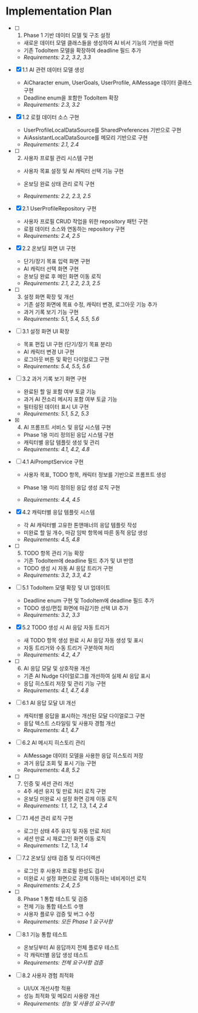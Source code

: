 # Implementation Plan

- [ ] 1. Phase 1 기반 데이터 모델 및 구조 설정
  - 새로운 데이터 모델 클래스들을 생성하여 AI 비서 기능의 기반을 마련
  - 기존 TodoItem 모델을 확장하여 deadline 필드 추가
  - _Requirements: 2.2, 3.2, 3.3_

- [x] 1.1 AI 관련 데이터 모델 생성


  - AiCharacter enum, UserGoals, UserProfile, AiMessage 데이터 클래스 구현
  - Deadline enum을 포함한 TodoItem 확장
  - _Requirements: 2.3, 3.2_



- [x] 1.2 로컬 데이터 소스 구현

  - UserProfileLocalDataSource를 SharedPreferences 기반으로 구현
  - AiAssistantLocalDataSource를 메모리 기반으로 구현
  - _Requirements: 2.1, 2.4_

- [ ] 2. 사용자 프로필 관리 시스템 구현
  - 사용자 목표 설정 및 AI 캐릭터 선택 기능 구현
  - 온보딩 완료 상태 관리 로직 구현


  - _Requirements: 2.2, 2.3, 2.5_

- [x] 2.1 UserProfileRepository 구현


  - 사용자 프로필 CRUD 작업을 위한 repository 패턴 구현
  - 로컬 데이터 소스와 연동하는 repository 구현
  - _Requirements: 2.4, 2.5_



- [x] 2.2 온보딩 화면 UI 구현

  - 단기/장기 목표 입력 화면 구현
  - AI 캐릭터 선택 화면 구현
  - 온보딩 완료 후 메인 화면 이동 로직
  - _Requirements: 2.1, 2.2, 2.3, 2.5_




- [ ] 3. 설정 화면 확장 및 개선
  - 기존 설정 화면에 목표 수정, 캐릭터 변경, 로그아웃 기능 추가
  - 과거 기록 보기 기능 구현
  - _Requirements: 5.1, 5.4, 5.5, 5.6_

- [ ] 3.1 설정 화면 UI 확장
  - 목표 편집 UI 구현 (단기/장기 목표 분리)
  - AI 캐릭터 변경 UI 구현
  - 로그아웃 버튼 및 확인 다이얼로그 구현
  - _Requirements: 5.4, 5.5, 5.6_

- [ ] 3.2 과거 기록 보기 화면 구현
  - 완료된 할 일 포함 여부 토글 기능
  - 과거 AI 잔소리 메시지 포함 여부 토글 기능
  - 필터링된 데이터 표시 UI 구현
  - _Requirements: 5.1, 5.2, 5.3_

- [x] 4. AI 프롬프트 서비스 및 응답 시스템 구현


  - Phase 1용 미리 정의된 응답 시스템 구현
  - 캐릭터별 응답 템플릿 생성 및 관리
  - _Requirements: 4.1, 4.2, 4.8_



- [ ] 4.1 AiPromptService 구현
  - 사용자 목표, TODO 항목, 캐릭터 정보를 기반으로 프롬프트 생성
  - Phase 1용 미리 정의된 응답 생성 로직 구현



  - _Requirements: 4.4, 4.5_

- [x] 4.2 캐릭터별 응답 템플릿 시스템


  - 각 AI 캐릭터별 고유한 톤앤매너의 응답 템플릿 작성
  - 미완료 할 일 개수, 마감 임박 항목에 따른 동적 응답 생성
  - _Requirements: 4.5, 4.8_

- [ ] 5. TODO 항목 관리 기능 확장
  - 기존 TodoItem에 deadline 필드 추가 및 UI 반영
  - TODO 생성 시 자동 AI 응답 트리거 구현
  - _Requirements: 3.2, 3.3, 4.2_

- [ ] 5.1 TodoItem 모델 확장 및 UI 업데이트
  - Deadline enum 구현 및 TodoItem에 deadline 필드 추가
  - TODO 생성/편집 화면에 마감기한 선택 UI 추가
  - _Requirements: 3.2, 3.3_

- [x] 5.2 TODO 생성 시 AI 응답 자동 트리거

  - 새 TODO 항목 생성 완료 시 AI 응답 자동 생성 및 표시
  - 자동 트리거와 수동 트리거 구분하여 처리
  - _Requirements: 4.2, 4.7_

- [ ] 6. AI 응답 모달 및 상호작용 개선
  - 기존 AI Nudge 다이얼로그를 개선하여 실제 AI 응답 표시
  - 응답 히스토리 저장 및 관리 기능 구현
  - _Requirements: 4.1, 4.7, 4.8_

- [ ] 6.1 AI 응답 모달 UI 개선
  - 캐릭터별 응답을 표시하는 개선된 모달 다이얼로그 구현
  - 응답 텍스트 스타일링 및 사용자 경험 개선
  - _Requirements: 4.1, 4.7_



- [ ] 6.2 AI 메시지 히스토리 관리
  - AiMessage 데이터 모델을 사용한 응답 히스토리 저장
  - 과거 응답 조회 및 표시 기능 구현
  - _Requirements: 4.8, 5.2_

- [ ] 7. 인증 및 세션 관리 개선
  - 4주 세션 유지 및 만료 처리 로직 구현
  - 온보딩 미완료 시 설정 화면 강제 이동 로직
  - _Requirements: 1.1, 1.2, 1.3, 1.4, 2.4_

- [ ] 7.1 세션 관리 로직 구현
  - 로그인 상태 4주 유지 및 자동 만료 처리
  - 세션 만료 시 재로그인 화면 이동 로직
  - _Requirements: 1.2, 1.3, 1.4_

- [ ] 7.2 온보딩 상태 검증 및 리다이렉션
  - 로그인 후 사용자 프로필 완성도 검사
  - 미완료 시 설정 화면으로 강제 이동하는 네비게이션 로직
  - _Requirements: 2.4, 2.5_

- [ ] 8. Phase 1 통합 테스트 및 검증
  - 전체 기능 통합 테스트 수행
  - 사용자 플로우 검증 및 버그 수정
  - _Requirements: 모든 Phase 1 요구사항_

- [ ] 8.1 기능 통합 테스트
  - 온보딩부터 AI 응답까지 전체 플로우 테스트
  - 각 캐릭터별 응답 생성 테스트
  - _Requirements: 전체 요구사항 검증_

- [ ] 8.2 사용자 경험 최적화
  - UI/UX 개선사항 적용
  - 성능 최적화 및 메모리 사용량 개선
  - _Requirements: 성능 및 사용성 요구사항_